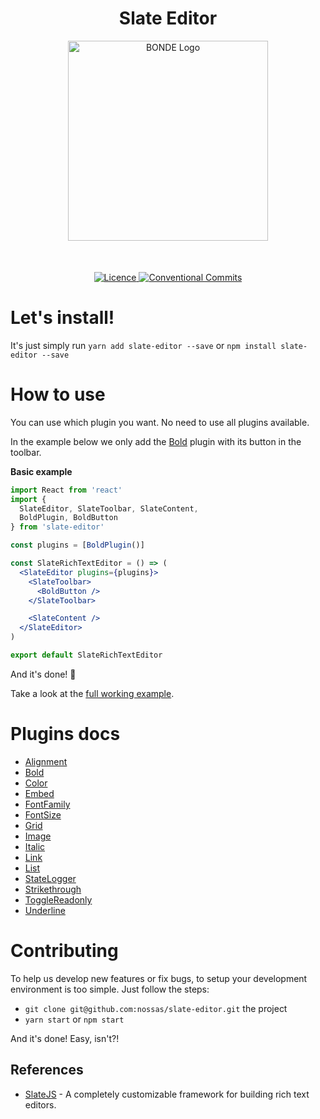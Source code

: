 <h1 align="center">Slate Editor</h1>

<p align="center">
  <img
    src="https://s3.amazonaws.com/hub-central/uploads/logo-nossas-20170517185909.svg"
    width="320"
    height="320"
    alt="BONDE Logo"
  />
  <br />
  <p style="margin-top: 50px" align="center">
    <a href="http://ci.bonde.org/nossas/bonde-client">
    <a href="https://github.com/nossas/slate-editor/blob/master/LICENSE">
      <img
        alt="Licence"
        src="https://img.shields.io/github/license/nossas/slate-editor.svg"
      />
    </a>
    <a href="https://conventionalcommits.org">
      <img
        alt="Conventional Commits"
        src="https://img.shields.io/badge/Conventional%20Commits-1.0.0--beta.1-brightgreen.svg"
      />
    </a>
  </p>
</p>

##

# Let's install!
It's just simply run `yarn add slate-editor --save` or `npm install slate-editor --save`

# How to use
You can use which plugin you want. No need to use all plugins available.

In the example below we only add the [Bold](https://github.com/nossas/slate-editor/tree/master/src/package/plugins/slate-bold-plugin) plugin with its button in the toolbar.

**Basic example**
```jsx
import React from 'react'
import {
  SlateEditor, SlateToolbar, SlateContent,
  BoldPlugin, BoldButton
} from 'slate-editor'

const plugins = [BoldPlugin()]

const SlateRichTextEditor = () => (
  <SlateEditor plugins={plugins}>
    <SlateToolbar>
      <BoldButton />
    </SlateToolbar>

    <SlateContent />
  </SlateEditor>
)

export default SlateRichTextEditor
```
And it's done! :rocket:

Take a look at the [full working example](https://github.com/nossas/slate-editor/blob/master/src/example/pages/Home.js).

# Plugins docs
- [Alignment](https://github.com/nossas/slate-editor/tree/master/src/package/plugins/slate-alignment-plugin)
- [Bold](https://github.com/nossas/slate-editor/tree/master/src/package/plugins/slate-bold-plugin)
- [Color](https://github.com/nossas/slate-editor/tree/master/src/package/plugins/slate-color-plugin)
- [Embed](https://github.com/nossas/slate-editor/tree/master/src/package/plugins/slate-embed-plugin)
- [FontFamily](https://github.com/nossas/slate-editor/tree/master/src/package/plugins/slate-font-family-plugin)
- [FontSize](https://github.com/nossas/slate-editor/tree/master/src/package/plugins/slate-font-size-plugin)
- [Grid](https://github.com/nossas/slate-editor/tree/master/src/package/plugins/slate-grid-plugin)
- [Image](https://github.com/nossas/slate-editor/tree/master/src/package/plugins/slate-image-plugin)
- [Italic](https://github.com/nossas/slate-editor/tree/master/src/package/plugins/slate-italic-plugin)
- [Link](https://github.com/nossas/slate-editor/tree/master/src/package/plugins/slate-link-plugin)
- [List](https://github.com/nossas/slate-editor/tree/master/src/package/plugins/slate-list-plugin)
- [StateLogger](https://github.com/nossas/slate-editor/tree/master/src/package/plugins/slate-state-logger)
- [Strikethrough](https://github.com/nossas/slate-editor/tree/master/src/package/plugins/slate-strikethrough-plugin)
- [ToggleReadonly](https://github.com/nossas/slate-editor/tree/master/src/package/plugins/slate-toggle-readonly)
- [Underline](https://github.com/nossas/slate-editor/tree/master/src/package/plugins/slate-underline-plugin)

# Contributing
To help us develop new features or fix bugs, to setup your development environment is too simple. Just follow the steps:
- `git clone git@github.com:nossas/slate-editor.git` the project
- `yarn start` or `npm start`

And it's done! Easy, isn't?!

## References
- [SlateJS](https://github.com/ianstormtaylor/slate) - A completely customizable framework for building rich text editors.
